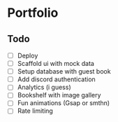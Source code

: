 # Portfolio

## Todo

- [ ] Deploy
- [ ] Scaffold ui with mock data
- [ ] Setup database with guest book
- [ ] Add discord authentication
- [ ] Analytics (i guess)
- [ ] Bookshelf with image gallery
- [ ] Fun animations (Gsap or smthn)
- [ ] Rate limiting